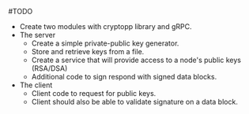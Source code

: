 #TODO
* Create two modules with cryptopp library and gRPC.
* The server
  * Create a simple private-public key generator.
  * Store and retrieve keys from a file.
  * Create a service that will provide access to a node's public keys (RSA/DSA)
  * Additional code to sign respond with signed data blocks.
* The client
  * Client code to request for public keys.
  * Client should also be able to validate signature on a data block.